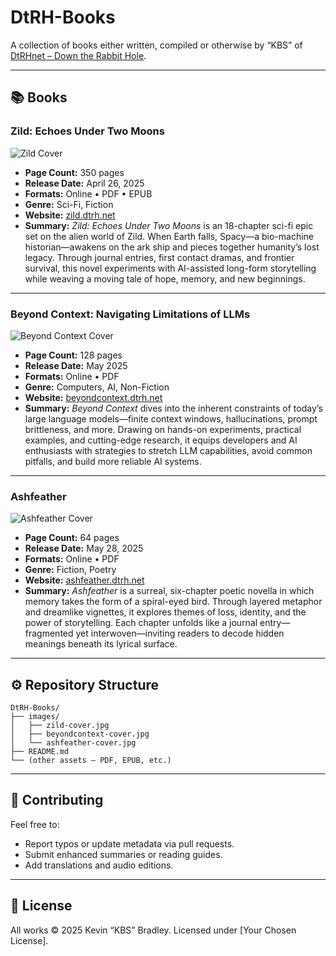 # DtRH-Books

A collection of books either written, compiled or otherwise by “KBS” of [DtRHnet – Down the Rabbit Hole](https://dtrh.net).

---

## 📚 Books

### Zild: Echoes Under Two Moons

![Zild Cover](images/zild-cover.jpg)

* **Page Count:** 350 pages
* **Release Date:** April 26, 2025
* **Formats:** Online • PDF • EPUB
* **Genre:** Sci-Fi, Fiction
* **Website:** [zild.dtrh.net](https://zild.dtrh.net)
* **Summary:**
  *Zild: Echoes Under Two Moons* is an 18-chapter sci-fi epic set on the alien world of Zild. When Earth falls, Spacy—a bio-machine historian—awakens on the ark ship and pieces together humanity’s lost legacy. Through journal entries, first contact dramas, and frontier survival, this novel experiments with AI-assisted long-form storytelling while weaving a moving tale of hope, memory, and new beginnings.

---

### Beyond Context: Navigating Limitations of LLMs

![Beyond Context Cover](images/beyondcontext-cover.jpg)

* **Page Count:** 128 pages
* **Release Date:** May 2025
* **Formats:** Online • PDF
* **Genre:** Computers, AI, Non-Fiction
* **Website:** [beyondcontext.dtrh.net](https://beyondcontext.dtrh.net)
* **Summary:**
  *Beyond Context* dives into the inherent constraints of today’s large language models—finite context windows, hallucinations, prompt brittleness, and more. Drawing on hands-on experiments, practical examples, and cutting-edge research, it equips developers and AI enthusiasts with strategies to stretch LLM capabilities, avoid common pitfalls, and build more reliable AI systems.

---

### Ashfeather

![Ashfeather Cover](images/ashfeather-cover.jpg)

* **Page Count:** 64 pages
* **Release Date:** May 28, 2025
* **Formats:** Online • PDF
* **Genre:** Fiction, Poetry
* **Website:** [ashfeather.dtrh.net](https://ashfeather.dtrh.net)
* **Summary:**
  *Ashfeather* is a surreal, six-chapter poetic novella in which memory takes the form of a spiral-eyed bird. Through layered metaphor and dreamlike vignettes, it explores themes of loss, identity, and the power of storytelling. Each chapter unfolds like a journal entry—fragmented yet interwoven—inviting readers to decode hidden meanings beneath its lyrical surface.

---

## ⚙️ Repository Structure

```
DtRH-Books/
├── images/
│   ├── zild-cover.jpg
│   ├── beyondcontext-cover.jpg
│   └── ashfeather-cover.jpg
├── README.md
└── (other assets — PDF, EPUB, etc.)
```

---

## 📖 Contributing

Feel free to:

* Report typos or update metadata via pull requests.
* Submit enhanced summaries or reading guides.
* Add translations and audio editions.

---

## 📝 License

All works © 2025 Kevin “KBS” Bradley. Licensed under \[Your Chosen License].
